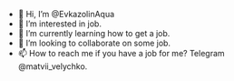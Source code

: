 - 👋 Hi, I’m @EvkazolinAqua
- 👀 I’m interested in job.
- 🌱 I’m currently learning how to get a job.
- 💞️ I’m looking to collaborate on some job.
- 📫 How to reach me if you have a job for me? Telegram @matvii_velychko.

<!---
EvkazolinAqua/EvkazolinAqua is a ✨ special ✨ repository because its `README.md` (this file) appears on your GitHub profile.
You can click the Preview link to take a look at your changes.
--->
